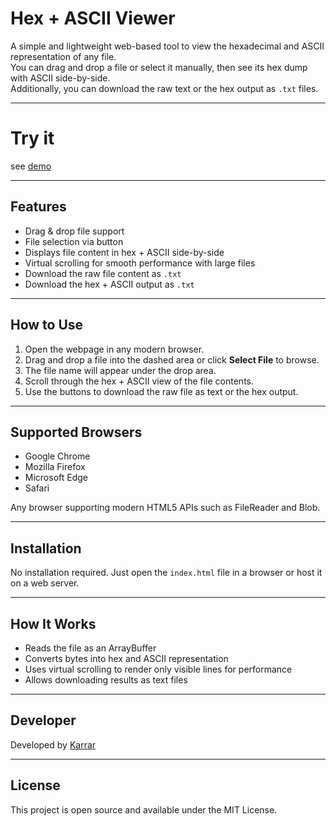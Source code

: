 # Hex + ASCII Viewer

A simple and lightweight web-based tool to view the hexadecimal and ASCII representation of any file.  
You can drag and drop a file or select it manually, then see its hex dump with ASCII side-by-side.  
Additionally, you can download the raw text or the hex output as `.txt` files.

---

# Try it

see [demo](https://sandro00o.github.io/Hex-and-ASCII-Viewer/)

---

## Features

- Drag & drop file support  
- File selection via button  
- Displays file content in hex + ASCII side-by-side  
- Virtual scrolling for smooth performance with large files  
- Download the raw file content as `.txt`  
- Download the hex + ASCII output as `.txt`  

---

## How to Use

1. Open the webpage in any modern browser.  
2. Drag and drop a file into the dashed area or click **Select File** to browse.  
3. The file name will appear under the drop area.  
4. Scroll through the hex + ASCII view of the file contents.  
5. Use the buttons to download the raw file as text or the hex output.

---

## Supported Browsers

- Google Chrome  
- Mozilla Firefox  
- Microsoft Edge  
- Safari  

Any browser supporting modern HTML5 APIs such as FileReader and Blob.

---

## Installation

No installation required. Just open the `index.html` file in a browser or host it on a web server.

---

## How It Works

- Reads the file as an ArrayBuffer  
- Converts bytes into hex and ASCII representation  
- Uses virtual scrolling to render only visible lines for performance  
- Allows downloading results as text files  

---

## Developer

Developed by [Karrar](https://karrarnazim.netlify.app)

---

## License

This project is open source and available under the MIT License.